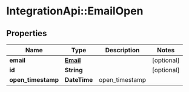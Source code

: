 # IntegrationApi::EmailOpen

## Properties
Name | Type | Description | Notes
------------ | ------------- | ------------- | -------------
**email** | [**Email**](Email.md) |  | [optional] 
**id** | **String** |  | [optional] 
**open_timestamp** | **DateTime** | open_timestamp | 


